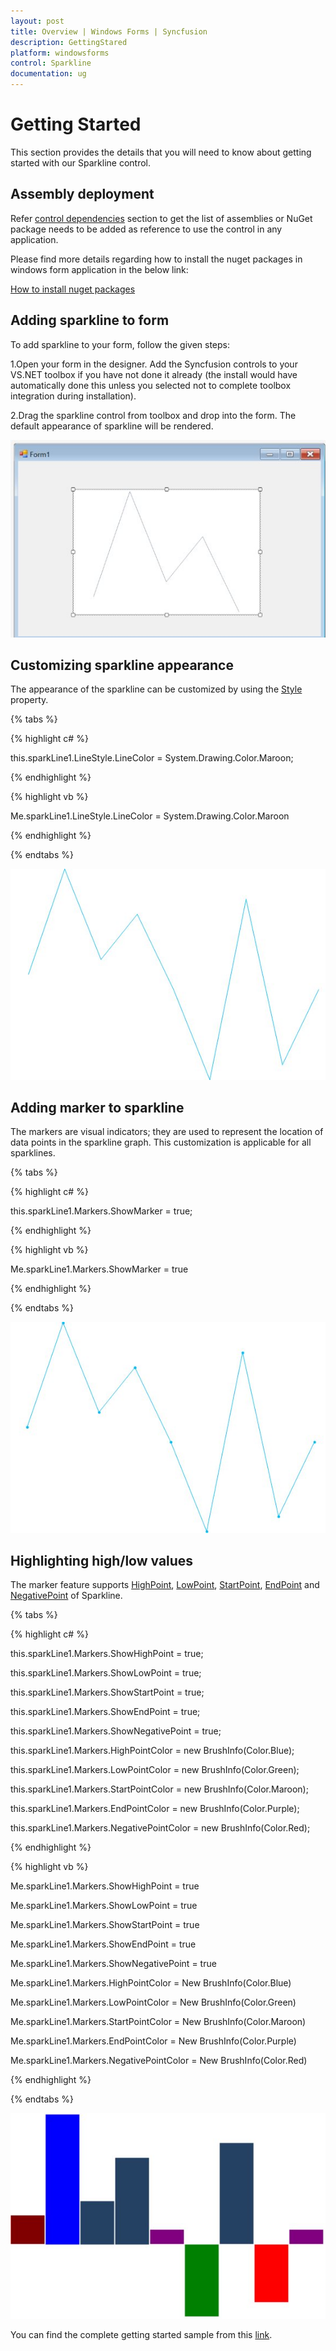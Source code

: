 ```yaml
---
layout: post
title: Overview | Windows Forms | Syncfusion
description: GettingStared
platform: windowsforms
control: Sparkline
documentation: ug
---
```


# Getting Started

This section provides the details that you will need to know about getting started with our Sparkline control. 

## Assembly deployment

Refer [control dependencies](https://help.syncfusion.com/windowsforms/control-dependencies#sparkline) section to get the list of assemblies or NuGet package needs to be added as reference to use the control in any application.

Please find more details regarding how to install the nuget packages in windows form application in the below link:

[How to install nuget packages](https://help.syncfusion.com/windowsforms/nuget-packages)


## Adding sparkline to form

To add sparkline to your form, follow the given steps:

1.Open your form in the designer. Add the Syncfusion controls to your VS.NET toolbox if you have not done it already (the install would have automatically done this unless you selected not to complete toolbox integration during installation).

2.Drag the sparkline control from toolbox and drop into the form. The default appearance of sparkline will be rendered.

![](GettingStarted_images/Form.jpg)

## Customizing sparkline appearance

The appearance of the sparkline can be customized by using the [Style](https://help.syncfusion.com/cr/cref_files/windowsforms/Syncfusion.Chart.Windows~Syncfusion.Windows.Forms.Chart.SparkLine~LineStyle.html) property.

{% tabs %}

{% highlight c# %}

this.sparkLine1.LineStyle.LineColor = System.Drawing.Color.Maroon;

{% endhighlight %}

{% highlight vb %}

Me.sparkLine1.LineStyle.LineColor = System.Drawing.Color.Maroon

{% endhighlight %}

{% endtabs %}

![](GettingStarted_images/Customization.jpg)

## Adding marker to sparkline

The markers are visual indicators; they are used to represent the location of data points in the sparkline graph. This customization is applicable for all sparklines. 

{% tabs %}

{% highlight c# %}

this.sparkLine1.Markers.ShowMarker = true;

{% endhighlight %}

{% highlight vb %}

Me.sparkLine1.Markers.ShowMarker = true

{% endhighlight %}

{% endtabs %}

![](GettingStarted_images/Marker.jpg)

## Highlighting high/low values

The marker feature supports [HighPoint](https://help.syncfusion.com/cr/cref_files/windowsforms/Syncfusion.Chart.Base~Syncfusion.Windows.Forms.Chart.Markers~ShowHighPoint.html), [LowPoint](https://help.syncfusion.com/cr/cref_files/windowsforms/Syncfusion.Chart.Base~Syncfusion.Windows.Forms.Chart.Markers~ShowLowPoint.html), [StartPoint](https://help.syncfusion.com/cr/cref_files/windowsforms/Syncfusion.Chart.Base~Syncfusion.Windows.Forms.Chart.Markers~ShowStartPoint.html), [EndPoint](https://help.syncfusion.com/cr/cref_files/windowsforms/Syncfusion.Chart.Base~Syncfusion.Windows.Forms.Chart.Markers~ShowEndPoint.html) and [NegativePoint](https://help.syncfusion.com/cr/cref_files/windowsforms/Syncfusion.Chart.Base~Syncfusion.Windows.Forms.Chart.Markers~ShowNegativePoint.html) of Sparkline.

{% tabs %}

{% highlight c# %}

this.sparkLine1.Markers.ShowHighPoint = true;

this.sparkLine1.Markers.ShowLowPoint = true;

this.sparkLine1.Markers.ShowStartPoint = true;

this.sparkLine1.Markers.ShowEndPoint = true;

this.sparkLine1.Markers.ShowNegativePoint = true;

this.sparkLine1.Markers.HighPointColor = new BrushInfo(Color.Blue);

this.sparkLine1.Markers.LowPointColor = new BrushInfo(Color.Green);

this.sparkLine1.Markers.StartPointColor = new BrushInfo(Color.Maroon);

this.sparkLine1.Markers.EndPointColor = new BrushInfo(Color.Purple);

this.sparkLine1.Markers.NegativePointColor = new BrushInfo(Color.Red);

{% endhighlight %}

{% highlight vb %}

Me.sparkLine1.Markers.ShowHighPoint = true

Me.sparkLine1.Markers.ShowLowPoint = true

Me.sparkLine1.Markers.ShowStartPoint = true

Me.sparkLine1.Markers.ShowEndPoint = true

Me.sparkLine1.Markers.ShowNegativePoint = true

Me.sparkLine1.Markers.HighPointColor = New BrushInfo(Color.Blue)

Me.sparkLine1.Markers.LowPointColor = New BrushInfo(Color.Green)

Me.sparkLine1.Markers.StartPointColor = New BrushInfo(Color.Maroon)

Me.sparkLine1.Markers.EndPointColor = New BrushInfo(Color.Purple)

Me.sparkLine1.Markers.NegativePointColor = New BrushInfo(Color.Red)

{% endhighlight %}

{% endtabs %}

![](GettingStarted_images/MarkerCustomization.jpg)

You can find the complete getting started sample from this [link](http://www.syncfusion.com/downloads/support/directtrac/general/ze/SparklineGettingStarted-1907776967).



